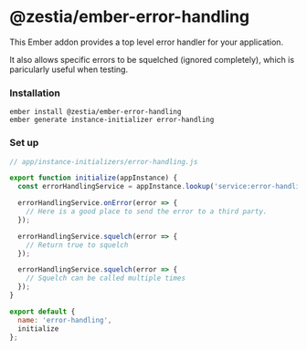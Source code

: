 # @zestia/ember-error-handling

This Ember addon provides a top level error handler for your application.

It also allows specific errors to be squelched (ignored completely), which is paricularly useful when testing.

### Installation

```
ember install @zestia/ember-error-handling
ember generate instance-initializer error-handling
```

### Set up

```javascript
// app/instance-initializers/error-handling.js

export function initialize(appInstance) {
  const errorHandlingService = appInstance.lookup('service:error-handling');

  errorHandlingService.onError(error => {
    // Here is a good place to send the error to a third party.
  });

  errorHandlingService.squelch(error => {
    // Return true to squelch
  });

  errorHandlingService.squelch(error => {
    // Squelch can be called multiple times
  });
}

export default {
  name: 'error-handling',
  initialize
};
```

